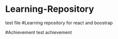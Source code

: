# Learning-Repository

test file
#Learning repository for react and boostrap

#Achievement
test achievement
